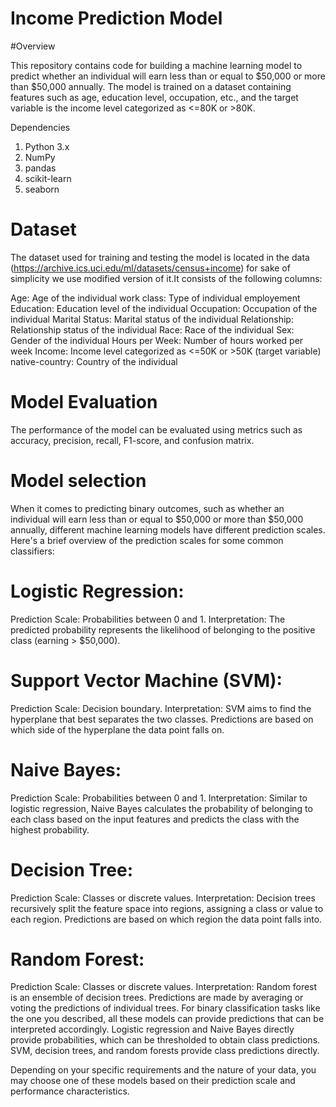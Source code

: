 # Income Prediction Model 

#Overview

This repository contains code for building a machine learning model to predict whether an individual will earn less than or equal to $50,000 or more than $50,000 annually. The model is trained on a dataset containing features such as age, education level, occupation, etc., and the target variable is the income level categorized as <=80K or >80K.

Dependencies

1. Python 3.x
2. NumPy
3. pandas
4. scikit-learn
5. seaborn

# Dataset

The dataset used for training and testing the model is located in the data 
(https://archive.ics.uci.edu/ml/datasets/census+income) for sake of simplicity we use modified version of it.It consists of the following columns:

Age: Age of the individual
work class: Type of individual employement
Education: Education level of the individual
Occupation: Occupation of the individual
Marital Status: Marital status of the individual
Relationship: Relationship status of the individual
Race: Race of the individual
Sex: Gender of the individual
Hours per Week: Number of hours worked per week
Income: Income level categorized as <=50K or >50K (target variable)
native-country: Country of the individual


 # Model Evaluation

The performance of the model can be evaluated using metrics such as accuracy, precision, recall, F1-score, and confusion matrix. 
# Model selection
When it comes to predicting binary outcomes, such as whether an individual will earn less than or equal to $50,000 or more than $50,000 annually, different machine learning models have different prediction scales. Here's a brief overview of the prediction scales for some common classifiers:

# Logistic Regression:
Prediction Scale: Probabilities between 0 and 1.
Interpretation: The predicted probability represents the likelihood of belonging to the positive class (earning > $50,000).

# Support Vector Machine (SVM):
Prediction Scale: Decision boundary.
Interpretation: SVM aims to find the hyperplane that best separates the two classes. Predictions are based on which side of the hyperplane the data point falls on.

# Naive Bayes:
Prediction Scale: Probabilities between 0 and 1.
Interpretation: Similar to logistic regression, Naive Bayes calculates the probability of belonging to each class based on the input features and predicts the class with the highest probability.

# Decision Tree:
Prediction Scale: Classes or discrete values.
Interpretation: Decision trees recursively split the feature space into regions, assigning a class or value to each region. Predictions are based on which region the data point falls into.
# Random Forest:
Prediction Scale: Classes or discrete values.
Interpretation: Random forest is an ensemble of decision trees. Predictions are made by averaging or voting the predictions of individual trees.
For binary classification tasks like the one you described, all these models can provide predictions that can be interpreted accordingly. Logistic regression and Naive Bayes directly provide probabilities, which can be thresholded to obtain class predictions. SVM, decision trees, and random forests provide class predictions directly.

Depending on your specific requirements and the nature of your data, you may choose one of these models based on their prediction scale and performance characteristics.
